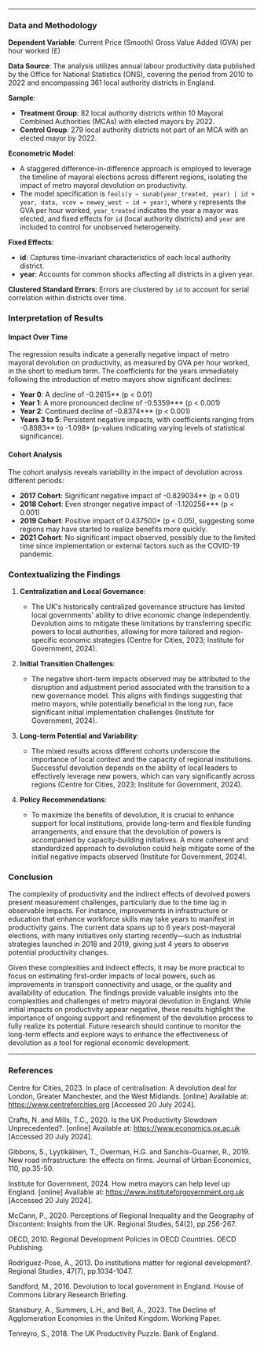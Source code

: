 
---

### Data and Methodology

**Dependent Variable**: Current Price (Smooth) Gross Value Added (GVA) per hour worked (£)

**Data Source**: The analysis utilizes annual labour productivity data published by the Office for National Statistics (ONS), covering the period from 2010 to 2022 and encompassing 361 local authority districts in England.

**Sample**: 
- **Treatment Group**: 82 local authority districts within 10 Mayoral Combined Authorities (MCAs) with elected mayors by 2022.
- **Control Group**: 279 local authority districts not part of an MCA with an elected mayor by 2022.

**Econometric Model**: 
- A staggered difference-in-difference approach is employed to leverage the timeline of mayoral elections across different regions, isolating the impact of metro mayoral devolution on productivity. 
- The model specification is `feols(y ~ sunab(year_treated, year) | id + year, data, vcov = newey_west ~ id + year)`, where `y` represents the GVA per hour worked, `year_treated` indicates the year a mayor was elected, and fixed effects for `id` (local authority districts) and `year` are included to control for unobserved heterogeneity.

**Fixed Effects**: 
- **id**: Captures time-invariant characteristics of each local authority district. 
- **year**: Accounts for common shocks affecting all districts in a given year.

**Clustered Standard Errors**: Errors are clustered by `id` to account for serial correlation within districts over time.

### Interpretation of Results

#### Impact Over Time

The regression results indicate a generally negative impact of metro mayoral devolution on productivity, as measured by GVA per hour worked, in the short to medium term. The coefficients for the years immediately following the introduction of metro mayors show significant declines:

- **Year 0**: A decline of -0.2615\*\* (p < 0.01)
- **Year 1**: A more pronounced decline of -0.5359\*\*\* (p < 0.001)
- **Year 2**: Continued decline of -0.8374\*\*\* (p < 0.001)
- **Years 3 to 5**: Persistent negative impacts, with coefficients ranging from -0.8983\*\* to -1.098\* (p-values indicating varying levels of statistical significance).

#### Cohort Analysis

The cohort analysis reveals variability in the impact of devolution across different periods:
- **2017 Cohort**: Significant negative impact of -0.829034\*\* (p < 0.01) 
- **2018 Cohort**: Even stronger negative impact of -1.120256\*\*\* (p < 0.001) 
- **2019 Cohort**: Positive impact of 0.437500\* (p < 0.05), suggesting some regions may have started to realize benefits more quickly.
- **2021 Cohort**: No significant impact observed, possibly due to the limited time since implementation or external factors such as the COVID-19 pandemic.

### Contextualizing the Findings

1. **Centralization and Local Governance**:
    - The UK's historically centralized governance structure has limited local governments' ability to drive economic change independently. Devolution aims to mitigate these limitations by transferring specific powers to local authorities, allowing for more tailored and region-specific economic strategies (Centre for Cities, 2023; Institute for Government, 2024).

2. **Initial Transition Challenges**:
    - The negative short-term impacts observed may be attributed to the disruption and adjustment period associated with the transition to a new governance model. This aligns with findings suggesting that metro mayors, while potentially beneficial in the long run, face significant initial implementation challenges (Institute for Government, 2024).

3. **Long-term Potential and Variability**:
    - The mixed results across different cohorts underscore the importance of local context and the capacity of regional institutions. Successful devolution depends on the ability of local leaders to effectively leverage new powers, which can vary significantly across regions (Centre for Cities, 2023; Institute for Government, 2024).

4. **Policy Recommendations**:
    - To maximize the benefits of devolution, it is crucial to enhance support for local institutions, provide long-term and flexible funding arrangements, and ensure that the devolution of powers is accompanied by capacity-building initiatives. A more coherent and standardized approach to devolution could help mitigate some of the initial negative impacts observed (Institute for Government, 2024).

### Conclusion

The complexity of productivity and the indirect effects of devolved powers present measurement challenges, particularly due to the time lag in observable impacts. For instance, improvements in infrastructure or education that enhance workforce skills may take years to manifest in productivity gains. The current data spans up to 6 years post-mayoral elections, with many initiatives only starting recently—such as industrial strategies launched in 2018 and 2019, giving just 4 years to observe potential productivity changes.

Given these complexities and indirect effects, it may be more practical to focus on estimating first-order impacts of local powers, such as improvements in transport connectivity and usage, or the quality and availability of education. The findings provide valuable insights into the complexities and challenges of metro mayoral devolution in England. While initial impacts on productivity appear negative, these results highlight the importance of ongoing support and refinement of the devolution process to fully realize its potential. Future research should continue to monitor the long-term effects and explore ways to enhance the effectiveness of devolution as a tool for regional economic development.

---

### References

Centre for Cities, 2023. In place of centralisation: A devolution deal
for London, Greater Manchester, and the West Midlands. [online]
Available at: <https://www.centreforcities.org> [Accessed 20 July 2024].

Crafts, N. and Mills, T.C., 2020. Is the UK Productivity Slowdown
Unprecedented?. [online] Available at: <https://www.economics.ox.ac.uk>
[Accessed 20 July 2024].

Gibbons, S., Lyytikäinen, T., Overman, H.G. and Sanchis-Guarner, R.,
2019. New road infrastructure: the effects on firms. Journal of Urban
Economics, 110, pp.35-50.

Institute for Government, 2024. How metro mayors can help level up
England. [online] Available at:
<https://www.instituteforgovernment.org.uk> [Accessed 20 July 2024].

McCann, P., 2020. Perceptions of Regional Inequality and the Geography
of Discontent: Insights from the UK. Regional Studies, 54(2),
pp.256-267.

OECD, 2010. Regional Development Policies in OECD Countries. OECD
Publishing.

Rodríguez-Pose, A., 2013. Do institutions matter for regional
development?. Regional Studies, 47(7), pp.1034-1047.

Sandford, M., 2016. Devolution to local government in England. House of
Commons Library Research Briefing.

Stansbury, A., Summers, L.H., and Bell, A., 2023. The Decline of
Agglomeration Economies in the United Kingdom. Working Paper.

Tenreyro, S., 2018. The UK Productivity Puzzle. Bank of England.
